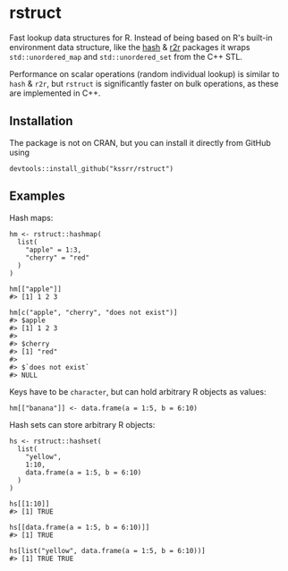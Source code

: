 # rstruct

Fast lookup data structures for R. Instead of being based on R's built-in environment data structure, like the [hash](https://github.com/decisionpatterns/r-hash) & [r2r](https://github.com/vgherard/r2r) packages it wraps `std::unordered_map` and `std::unordered_set` from the C++ STL. 

Performance on scalar operations (random individual lookup) is similar to `hash` & `r2r`, but `rstruct` is significantly faster on bulk operations, as these are implemented in C++.

## Installation

The package is not on CRAN, but you can install it directly from GitHub using

```
devtools::install_github("kssrr/rstruct")
```

## Examples

Hash maps:

```
hm <- rstruct::hashmap(
  list(
    "apple" = 1:3,
    "cherry" = "red"
  )
)

hm[["apple"]]
#> [1] 1 2 3

hm[c("apple", "cherry", "does not exist")]
#> $apple
#> [1] 1 2 3
#>
#> $cherry
#> [1] "red"
#>
#> $`does not exist`
#> NULL
```

Keys have to be `character`, but can hold arbitrary R objects as values:

```
hm[["banana"]] <- data.frame(a = 1:5, b = 6:10)
```

Hash sets can store arbitrary R objects:

```
hs <- rstruct::hashset(
  list(
    "yellow",
    1:10,
    data.frame(a = 1:5, b = 6:10)
  )
)

hs[[1:10]]
#> [1] TRUE

hs[[data.frame(a = 1:5, b = 6:10)]]
#> [1] TRUE

hs[list("yellow", data.frame(a = 1:5, b = 6:10))]
#> [1] TRUE TRUE
```
